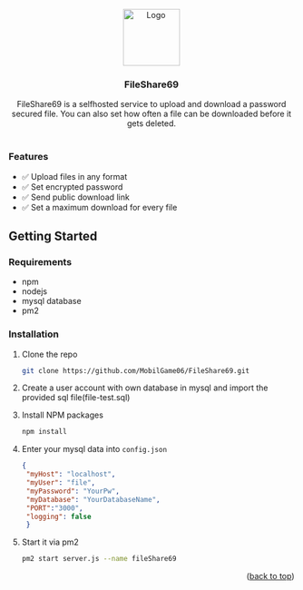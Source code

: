 <!-- PROJECT LOGO -->
<br />
<div align="center">
  <a href="https://github.com/othneildrew/Best-README-Template">
    <img src="https://xamplex.de/s/ruua73gsnbeuhlju975intjc4.png" alt="Logo" width="100" height="100">
  </a>

  <h3 align="center">FileShare69</h3>

  <p align="center">
    FileShare69 is a selfhosted service to upload and download a password secured file. You can also set how often a file can be downloaded before it gets deleted.
    <br />
    <br />
  </p>
</div>


### Features
- ✅ Upload files in any format
- ✅ Set encrypted password
- ✅ Send public download link
- ✅ Set a maximum download for every file

## Getting Started

### Requirements
* npm
* nodejs
* mysql database
* pm2

### Installation

1. Clone the repo
   ```sh
   git clone https://github.com/MobilGame06/FileShare69.git
   ```

2. Create a user account with own database in mysql and import the provided sql file(file-test.sql)

3. Install NPM packages
   ```sh
   npm install
   ```
4. Enter your mysql data into `config.json`
   ```json
   {
    "myHost": "localhost",
    "myUser": "file",
    "myPassword": "YourPw",
    "myDatabase": "YourDatabaseName",
    "PORT":"3000",
    "logging": false
    }
   ```
5. Start it via pm2
   ```sh
   pm2 start server.js --name fileShare69
   ```

<p align="right">(<a href="#top">back to top</a>)</p>

